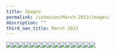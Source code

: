 ```yaml
---
title: Images
permalink: /cohesion/March-2023/images/
description: ""
third_nav_title: March 2023
---
```

![](/images/Cohesion/March%202023/cdc1.gif)![](/images/cdc2.png)![](/images/Cohesion/March%202023/bene1.jpg)![](/images/Cohesion/March%202023/bene2.jpg)![](/images/Cohesion/March%202023/cash-assistance.png)![](/images/Cohesion/March%202023/az.jpg)![](/images/Cohesion/March%202023/advocating-green-living.jpg)![](/images/Cohesion/March%202023/4ways_01.jpg)![](/images/Cohesion/March%202023/4ways_02.jpg)![](/images/Cohesion/March%202023/4ways_03.jpg)![](/images/Cohesion/March%202023/4ways_04.jpg)![](/images/Cohesion/March%202023/4ways_05.jpg)![](/images/Cohesion/March%202023/5fastfacts.png)![](/images/Cohesion/March%202023/6steps.png)![](/images/Cohesion/March%202023/about-little-steps.jpg)